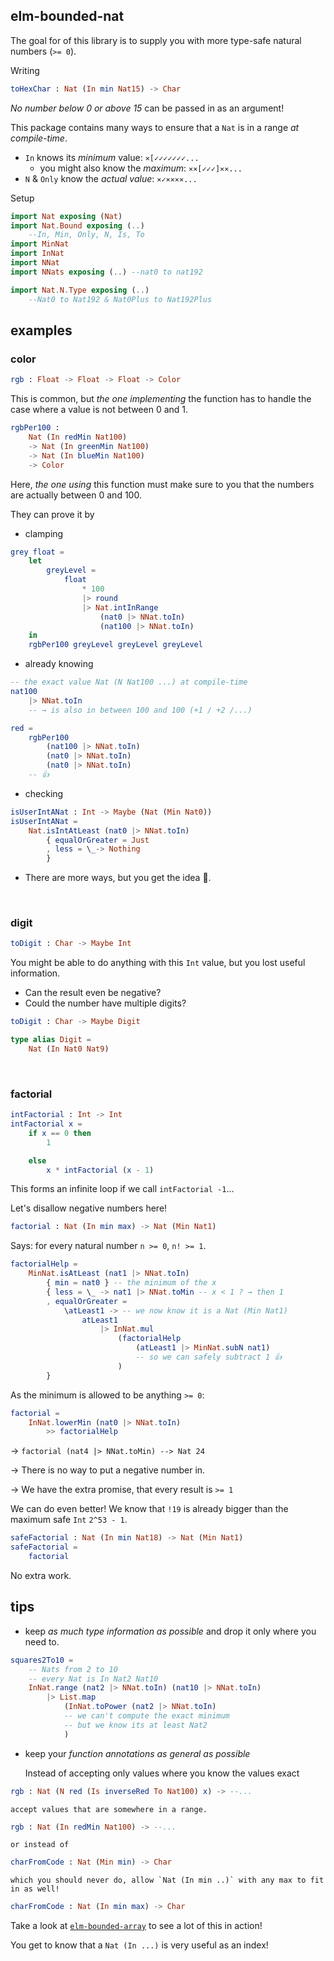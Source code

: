 ## elm-bounded-nat

The goal for of this library is to supply you with more type-safe natural numbers (`>= 0`).

Writing

```elm
toHexChar : Nat (In min Nat15) -> Char
```

_No number below 0 or above 15_ can be passed in as an argument!

This package contains many ways to ensure that a `Nat` is in a range _at compile-time_.

- `In` knows its _minimum_ value: `⨯[✓✓✓✓✓✓✓...`
    - you might also know the _maximum_: `⨯⨯[✓✓✓]⨯⨯...`
- `N` & `Only` know the _actual value_: `⨯✓⨯⨯⨯⨯...`

Setup

```elm
import Nat exposing (Nat)
import Nat.Bound exposing (..)
    --In, Min, Only, N, Is, To
import MinNat
import InNat
import NNat
import NNats exposing (..) --nat0 to nat192

import Nat.N.Type exposing (..)
    --Nat0 to Nat192 & Nat0Plus to Nat192Plus
```

## examples


### color

```elm
rgb : Float -> Float -> Float -> Color
```

This is common, but _the one implementing_ the function has to handle the case where a value is not between 0 and 1.

```elm
rgbPer100 :
    Nat (In redMin Nat100)
    -> Nat (In greenMin Nat100)
    -> Nat (In blueMin Nat100)
    -> Color
```
Here, _the one using_ this function must make sure to you that the numbers are actually between 0 and 100.

They can prove it by

- clamping
```elm
grey float =
    let
        greyLevel =
            float
                * 100
                |> round
                |> Nat.intInRange
                    (nat0 |> NNat.toIn)
                    (nat100 |> NNat.toIn)
    in
    rgbPer100 greyLevel greyLevel greyLevel
```
- already knowing
```elm
-- the exact value Nat (N Nat100 ...) at compile-time
nat100
    |> NNat.toIn
    -- → is also in between 100 and 100 (+1 / +2 /...)

red =
    rgbPer100
        (nat100 |> NNat.toIn)
        (nat0 |> NNat.toIn)
        (nat0 |> NNat.toIn)
    -- 👍
```
- checking
```elm
isUserIntANat : Int -> Maybe (Nat (Min Nat0))
isUserIntANat =
    Nat.isIntAtLeast (nat0 |> NNat.toIn)
        { equalOrGreater = Just
        , less = \_-> Nothing
        }
```

- There are more ways, but you get the idea 🙂.

&emsp;


### digit

```elm
toDigit : Char -> Maybe Int
```

You might be able to do anything with this `Int` value, but you lost useful information.

- Can the result even be negative?
- Could the number have multiple digits?

```elm
toDigit : Char -> Maybe Digit

type alias Digit =
    Nat (In Nat0 Nat9)
```

&emsp;


### factorial

```elm
intFactorial : Int -> Int
intFactorial x =
    if x == 0 then
        1

    else
        x * intFactorial (x - 1)
```

This forms an infinite loop if we call `intFactorial -1`...

Let's disallow negative numbers here!

```elm
factorial : Nat (In min max) -> Nat (Min Nat1)
```
Says: for every natural number `n >= 0`, `n! >= 1`.
```elm
factorialHelp =
    MinNat.isAtLeast (nat1 |> NNat.toIn)
        { min = nat0 } -- the minimum of the x
        { less = \_ -> nat1 |> NNat.toMin -- x < 1 ? → then 1
        , equalOrGreater =
            \atLeast1 -> -- we now know it is a Nat (Min Nat1)
                atLeast1
                    |> InNat.mul
                        (factorialHelp
                            (atLeast1 |> MinNat.subN nat1)
                            -- so we can safely subtract 1 👍
                        )
        }
```
As the minimum is allowed to be anything `>= 0`:
```elm
factorial =
    InNat.lowerMin (nat0 |> NNat.toIn)
        >> factorialHelp
```

→ `factorial (nat4 |> NNat.toMin) --> Nat 24`

→ There is no way to put a negative number in.

→ We have the extra promise, that every result is `>= 1`

We can do even better!
We know that `!19` is already bigger than the maximum safe `Int` `2^53 - 1`.

```elm
safeFactorial : Nat (In min Nat18) -> Nat (Min Nat1)
safeFactorial =
    factorial
```

No extra work.


## tips

- keep _as much type information as possible_ and drop it only where you need to.
```elm
squares2To10 =
    -- Nats from 2 to 10
    -- every Nat is In Nat2 Nat10
    InNat.range (nat2 |> NNat.toIn) (nat10 |> NNat.toIn)
        |> List.map
            (InNat.toPower (nat2 |> NNat.toIn)
            -- we can't compute the exact minimum
            -- but we know its at least Nat2
            )
```
- keep your _function annotations as general as possible_
    
    Instead of accepting only values where you know the values exact
```elm
rgb : Nat (N red (Is inverseRed To Nat100) x) -> --...
```
    accept values that are somewhere in a range.
```elm
rgb : Nat (In redMin Nat100) -> --...
```
    or instead of
```elm
charFromCode : Nat (Min min) -> Char
```
    which you should never do, allow `Nat (In min ..)` with any max to fit in as well!
```elm
charFromCode : Nat (In min max) -> Char
```

Take a look at [`elm-bounded-array`][bounded-array] to see a lot of this in action!

You get to know that a `Nat (In ...)` is very useful as an index!

[bounded-array]: https://package.elm-lang.org/packages/indique/elm-bounded-array/latest/

